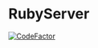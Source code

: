 # RubyServer

[![CodeFactor](https://www.codefactor.io/repository/github/thalysmarciobn/RubyServer/badge/main)](https://www.codefactor.io/repository/github/thalysmarciobn/RubyServer/overview/main)
